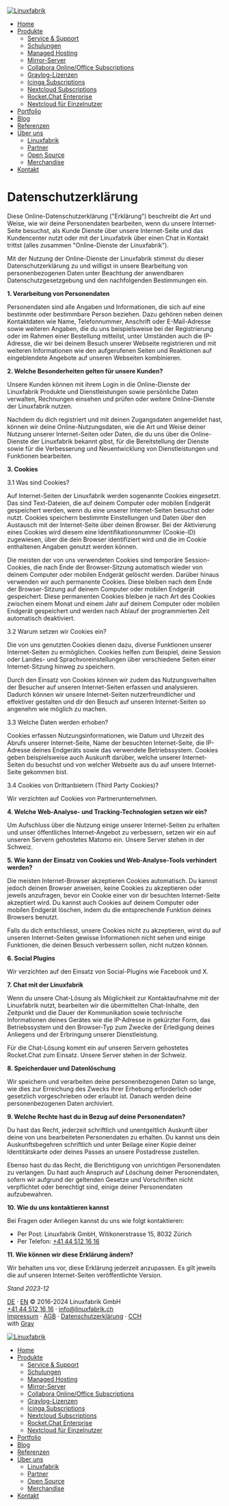 [![Linuxfabrik](/user/themes/linuxfabrik/images/logo/linuxfabrik.svg)](https://www.linuxfabrik.ch/de)

* [Home](https://www.linuxfabrik.ch/de)
* [Produkte](https://www.linuxfabrik.ch/de/produkte)
    * [Service & Support](https://www.linuxfabrik.ch/de/produkte/service-support)
    * [Schulungen](https://www.linuxfabrik.ch/de/produkte/schulungen)
    * [Managed Hosting](https://www.linuxfabrik.ch/de/produkte/managed-hosting)
    * [Mirror-Server](https://www.linuxfabrik.ch/de/produkte/mirror-server)
    * [Collabora Online/Office Subscriptions](https://www.linuxfabrik.ch/de/produkte/collabora-subscriptions)
    * [Graylog-Lizenzen](https://www.linuxfabrik.ch/de/produkte/graylog-lizenzen)
    * [Icinga Subscriptions](https://www.linuxfabrik.ch/de/produkte/icinga-subscriptions)
    * [Nextcloud Subscriptions](https://www.linuxfabrik.ch/de/produkte/nextcloud-subscriptions)
    * [Rocket.Chat Enterprise](https://www.linuxfabrik.ch/de/produkte/rocket-chat)
    * [Nextcloud für Einzelnutzer](https://www.linuxfabrik.ch/de/produkte/nextcloud-fuer-einzelnutzer)
* [Portfolio](https://www.linuxfabrik.ch/de/portfolio)
* [Blog](https://www.linuxfabrik.ch/de/blog)
* [Referenzen](https://www.linuxfabrik.ch/de/referenzen)
* [Über uns](https://www.linuxfabrik.ch/de/ueber-uns)
    * [Linuxfabrik](https://www.linuxfabrik.ch/de/ueber-uns/linuxfabrik)
    * [Partner](https://www.linuxfabrik.ch/de/ueber-uns/partner)
    * [Open Source](https://www.linuxfabrik.ch/de/ueber-uns/open-source)
    * [Merchandise](https://www.linuxfabrik.ch/de/ueber-uns/merch)
* [Kontakt](https://www.linuxfabrik.ch/de/kontakt)

Datenschutzerklärung
====================

Diese Online-Datenschutzerklärung ("Erklärung") beschreibt die Art und Weise, wie wir deine Personendaten bearbeiten, wenn du unsere Internet-Seite besuchst, als Kunde Dienste über unsere Internet-Seite und das Kundencenter nutzt oder mit der Linuxfabrik über einen Chat in Kontakt trittst (alles zusammen "Online-Dienste der Linuxfabrik").

Mit der Nutzung der Online-Dienste der Linuxfabrik stimmst du dieser Datenschutzerklärung zu und willigst in unsere Bearbeitung von personenbezogenen Daten unter Beachtung der anwendbaren Datenschutzgesetzgebung und den nachfolgenden Bestimmungen ein.

**1\. Verarbeitung von Personendaten**

Personendaten sind alle Angaben und Informationen, die sich auf eine bestimmte oder bestimmbare Person beziehen. Dazu gehören neben deinen Kontaktdaten wie Name, Telefonnummer, Anschrift oder E-Mail-Adresse sowie weiteren Angaben, die du uns beispielsweise bei der Registrierung oder im Rahmen einer Bestellung mitteilst, unter Umständen auch die IP-Adresse, die wir bei deinem Besuch unserer Webseite registrieren und mit weiteren Informationen wie den aufgerufenen Seiten und Reaktionen auf eingeblendete Angebote auf unseren Webseiten kombinieren.

**2\. Welche Besonderheiten gelten für unsere Kunden?**

Unsere Kunden können mit ihrem Login in die Online-Dienste der Linuxfabrik Produkte und Dienstleistungen sowie persönliche Daten verwalten, Rechnungen einsehen und prüfen oder weitere Online-Dienste der Linuxfabrik nutzen.

Nachdem du dich registriert und mit deinen Zugangsdaten angemeldet hast, können wir deine Online-Nutzungsdaten, wie die Art und Weise deiner Nutzung unserer Internet-Seiten oder Daten, die du uns über die Online-Dienste der Linuxfabrik bekannt gibst, für die Bereitstellung der Dienste sowie für die Verbesserung und Neuentwicklung von Dienstleistungen und Funktionen bearbeiten.

**3\. Cookies**

3.1 Was sind Cookies?

Auf Internet-Seiten der Linuxfabrik werden sogenannte Cookies eingesetzt. Das sind Text-Dateien, die auf deinem Computer oder mobilen Endgerät gespeichert werden, wenn du eine unserer Internet-Seiten besuchst oder nutzt. Cookies speichern bestimmte Einstellungen und Daten über den Austausch mit der Internet-Seite über deinen Browser. Bei der Aktivierung eines Cookies wird diesem eine Identifikationsnummer (Cookie-ID) zugewiesen, über die dein Browser identifiziert wird und die im Cookie enthaltenen Angaben genutzt werden können.

Die meisten der von uns verwendeten Cookies sind temporäre Session-Cookies, die nach Ende der Browser-Sitzung automatisch wieder von deinem Computer oder mobilen Endgerät gelöscht werden. Darüber hinaus verwenden wir auch permanente Cookies. Diese bleiben nach dem Ende der Browser-Sitzung auf deinem Computer oder mobilen Endgerät gespeichert. Diese permanenten Cookies bleiben je nach Art des Cookies zwischen einem Monat und einem Jahr auf deinem Computer oder mobilen Endgerät gespeichert und werden nach Ablauf der programmierten Zeit automatisch deaktiviert.

3.2 Warum setzen wir Cookies ein?

Die von uns genutzten Cookies dienen dazu, diverse Funktionen unserer Internet-Seiten zu ermöglichen. Cookies helfen zum Beispiel, deine Session oder Landes- und Sprachvoreinstellungen über verschiedene Seiten einer Internet-Sitzung hinweg zu speichern.

Durch den Einsatz von Cookies können wir zudem das Nutzungsverhalten der Besucher auf unseren Internet-Seiten erfassen und analysieren. Dadurch können wir unsere Internet-Seiten nutzerfreundlicher und effektiver gestalten und dir den Besuch auf unseren Internet-Seiten so angenehm wie möglich zu machen.

3.3 Welche Daten werden erhoben?

Cookies erfassen Nutzungsinformationen, wie Datum und Uhrzeit des Abrufs unserer Internet-Seite, Name der besuchten Internet-Seite, die IP-Adresse deines Endgeräts sowie das verwendete Betriebssystem. Cookies geben beispielsweise auch Auskunft darüber, welche unserer Internet-Seiten du besuchst und von welcher Webseite aus du auf unsere Internet-Seite gekommen bist.

3.4 Cookies von Drittanbietern (Third Party Cookies)?

Wir verzichten auf Cookies von Partnerunternehmen.

**4\. Welche Web-Analyse- und Tracking-Technologien setzen wir ein?**

Um Aufschluss über die Nutzung einige unserer Internet-Seiten zu erhalten und unser öffentliches Internet-Angebot zu verbessern, setzen wir ein auf unseren Servern gehostetes Matomo ein. Unsere Server stehen in der Schweiz.

**5\. Wie kann der Einsatz von Cookies und Web-Analyse-Tools verhindert werden?**

Die meisten Internet-Browser akzeptieren Cookies automatisch. Du kannst jedoch deinen Browser anweisen, keine Cookies zu akzeptieren oder jeweils anzufragen, bevor ein Cookie einer von dir besuchten Internet-Seite akzeptiert wird. Du kannst auch Cookies auf deinem Computer oder mobilen Endgerät löschen, indem du die entsprechende Funktion deines Browsers benutzt.

Falls du dich entschliesst, unsere Cookies nicht zu akzeptieren, wirst du auf unseren Internet-Seiten gewisse Informationen nicht sehen und einige Funktionen, die deinen Besuch verbessern sollen, nicht nutzen können.

**6\. Social Plugins**

Wir verzichten auf den Einsatz von Social-Plugins wie Facebook und X.

**7\. Chat mit der Linuxfabrik**

Wenn du unsere Chat-Lösung als Möglichkeit zur Kontaktaufnahme mit der Linuxfabrik nutzt, bearbeiten wir die übermittelten Chat-Inhalte, den Zeitpunkt und die Dauer der Kommunikation sowie technische Informationen deines Gerätes wie die IP-Adresse in gekürzter Form, das Betriebssystem und den Browser-Typ zum Zwecke der Erledigung deines Anliegens und der Erbringung unserer Dienstleistung.

Für die Chat-Lösung kommt ein auf unseren Servern gehostetes Rocket.Chat zum Einsatz. Unsere Server stehen in der Schweiz.

**8\. Speicherdauer und Datenlöschung**

Wir speichern und verarbeiten deine personenbezogenen Daten so lange, wie dies zur Erreichung des Zwecks ihrer Erhebung erforderlich oder gesetzlich vorgeschrieben oder erlaubt ist. Danach werden deine personenbezogenen Daten archiviert.

**9\. Welche Rechte hast du in Bezug auf deine Personendaten?**

Du hast das Recht, jederzeit schriftlich und unentgeltlich Auskunft über deine von uns bearbeiteten Personendaten zu erhalten. Du kannst uns dein Auskunftsbegehren schriftlich und unter Beilage einer Kopie deiner Identitätskarte oder deines Passes an unsere Postadresse zustellen.

Ebenso hast du das Recht, die Berichtigung von unrichtigen Personendaten zu verlangen. Du hast auch Anspruch auf Löschung deiner Personendaten, sofern wir aufgrund der geltenden Gesetze und Vorschriften nicht verpflichtet oder berechtigt sind, einige deiner Personendaten aufzubewahren.

**10\. Wie du uns kontaktieren kannst**

Bei Fragen oder Anliegen kannst du uns wie folgt kontaktieren:

* Per Post: Linuxfabrik GmbH, Witikonerstrasse 15, 8032 Zürich
* Per Telefon: [+41 44 512 16 16](tel:+41445121616)

**11\. Wie können wir diese Erklärung ändern?**

Wir behalten uns vor, diese Erklärung jederzeit anzupassen. Es gilt jeweils die auf unseren Internet-Seiten veröffentlichte Version.

_Stand 2023-12_

[DE](https://www.linuxfabrik.ch/de/datenschutzerklaerung "Deutsch") · [EN](https://www.linuxfabrik.ch/en/privacy-policy "English") © 2016-2024 Linuxfabrik GmbH  
[+41 44 512 16 16](tel:+41445121616) · [info@linuxfabrik.ch](mailto:info@linuxfabrik.ch)  
[Impressum](https://www.linuxfabrik.ch/de/impressum) · [AGB](https://www.linuxfabrik.ch/de/agb) · [Datenschutzerklärung](https://www.linuxfabrik.ch/de/datenschutzerklaerung) · [CCH](https://www.linuxfabrik.ch/de/cch)  
with [Grav](http://getgrav.org/)

[![Linuxfabrik](/user/themes/linuxfabrik/images/logo/linuxfabrik.svg)](https://www.linuxfabrik.ch/de)

* [Home](https://www.linuxfabrik.ch/de)
* [Produkte](https://www.linuxfabrik.ch/de/produkte)
    * [Service & Support](https://www.linuxfabrik.ch/de/produkte/service-support)
    * [Schulungen](https://www.linuxfabrik.ch/de/produkte/schulungen)
    * [Managed Hosting](https://www.linuxfabrik.ch/de/produkte/managed-hosting)
    * [Mirror-Server](https://www.linuxfabrik.ch/de/produkte/mirror-server)
    * [Collabora Online/Office Subscriptions](https://www.linuxfabrik.ch/de/produkte/collabora-subscriptions)
    * [Graylog-Lizenzen](https://www.linuxfabrik.ch/de/produkte/graylog-lizenzen)
    * [Icinga Subscriptions](https://www.linuxfabrik.ch/de/produkte/icinga-subscriptions)
    * [Nextcloud Subscriptions](https://www.linuxfabrik.ch/de/produkte/nextcloud-subscriptions)
    * [Rocket.Chat Enterprise](https://www.linuxfabrik.ch/de/produkte/rocket-chat)
    * [Nextcloud für Einzelnutzer](https://www.linuxfabrik.ch/de/produkte/nextcloud-fuer-einzelnutzer)
* [Portfolio](https://www.linuxfabrik.ch/de/portfolio)
* [Blog](https://www.linuxfabrik.ch/de/blog)
* [Referenzen](https://www.linuxfabrik.ch/de/referenzen)
* [Über uns](https://www.linuxfabrik.ch/de/ueber-uns)
    * [Linuxfabrik](https://www.linuxfabrik.ch/de/ueber-uns/linuxfabrik)
    * [Partner](https://www.linuxfabrik.ch/de/ueber-uns/partner)
    * [Open Source](https://www.linuxfabrik.ch/de/ueber-uns/open-source)
    * [Merchandise](https://www.linuxfabrik.ch/de/ueber-uns/merch)
* [Kontakt](https://www.linuxfabrik.ch/de/kontakt)